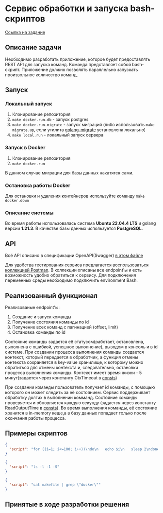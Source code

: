 # Сервис обработки и запуска bash-скриптов

[Ссылка на задание](https://gist.github.com/ixpectus/aec3f753a3209fbd8100c1b2c42d5756)

## Описание задачи
Необходимо разработать приложение, которое будет предоставлять REST API для запуска команд. 
Команда представляет собой bash-скрипт. Приложение должно позволять параллельно запускать произвольное количество команд.

## Запуск
### Локальный запуск
1. Клонирование репозитория
2. `make docker.run.db` - запуск postgres
3. `make docker.run.migrate` - запуск миграций 
(либо использовать `make migrate.up`, если утилита [golang-migrate](https://github.com/golang-migrate/migrate) установлена локально) 
4. `make local.run` - локальный запуск сервера

### Запуск в Docker
1. Клонирование репозитория
2. `make docker.run`

В данном случае миграции для базы данных накатятся сами.

### Остановка работы Docker
Для остановки и удаления контейнеров используйте команду `make docker.down`

### Описание системы 
Во время работы использовалась система **Ubuntu 22.04.4 LTS** и golang версии **1.21.3**.
В качестве базы данных используется **PostgreSQL**.

## API
Всё API описано в спецификации OpenAPI(Swagger) [в этом файле](./api/api.yaml)

Для удобства тестирования сервиса предлагается воспользоваться [коллекцией Postman](https://www.postman.com/joint-operations-operator-99149269/workspace/bash-service/collection/28284200-9d901b5a-0f89-4cf7-84ca-173c97675e38?action=share&creator=28284200&active-environment=28284200-149f41bf-ad66-405b-96e8-291bd27ca86c).
В коллекции описаны все endpoint'ы и есть возможность удобно обратиться к сервису. 
Для подключения переменных среды необходимо подключить environment Bash. 

## Реализованный функционал

Реализованые endpoint'ы:
1. Создание и запуск команды
2. Получение состояния команды по id
3. Получение всех команд с пагинацией (offset, limit)
4. Остановка команды по id

Состояние команды задается её статусом(работает, остановлена, выполнена с ошибкой, успешное выполнение), 
выводом в консоль и в id системе. При создании процесса выполнения команды создается контекст, 
который передается в обработчик, а функция отмены контекста сохраняется в key-value хранилище, к которому можно обратиться
для отмены контекста и, следовательно, остановки процесса выполнения команды. 
Контекст имеет время жизни - 5 минут(задается через константу CtxTimeout в [consts](./internal/consts/consts.go))

При создании команды пользователь получает id команды, с помощью которого он может следить за её состоянием. 
Сервис поддерживает обработку долгих в выполнении комманд. Состояние команды проверяется и обновляется каждую секунду
(задается через константу ReadOutputTime в [consts](./internal/consts/consts.go)). Во время выполнения команды, её состояние
хранится в in-memory кеше,а в базу данных попадает только после окончания работы процесса.

## Примеры скриптов

```json
{
  "script": "for ((i=1; i<=100; i++))\ndo\n   echo $i\n   sleep 2\ndone"
}
```

```json
{
  "script": "ls -l -1 -S"
}
```

```json
{
  "script": "cat makefile | grep \"docker\""
}
```


## Принятые в ходе разработки решения

